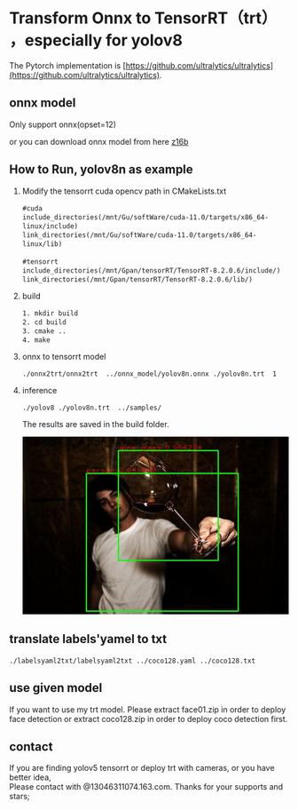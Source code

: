 # Transform Onnx to TensorRT（trt） ，especially for yolov8

The Pytorch implementation is [https://github.com/ultralytics/ultralytics](https://github.com/ultralytics/ultralytics).

## onnx model

Only support onnx(opset=12)

or you can download  onnx model from here [z16b](https://pan.baidu.com/s/1KzJ3-15LrPnWjavnqeWsTg)

## How to Run, yolov8n as example

1. Modify the tensorrt cuda opencv path in CMakeLists.txt

   ```
   #cuda 
   include_directories(/mnt/Gu/softWare/cuda-11.0/targets/x86_64-linux/include)
   link_directories(/mnt/Gu/softWare/cuda-11.0/targets/x86_64-linux/lib)

   #tensorrt 
   include_directories(/mnt/Gpan/tensorRT/TensorRT-8.2.0.6/include/)
   link_directories(/mnt/Gpan/tensorRT/TensorRT-8.2.0.6/lib/)
   ```
2. build

   ```
   1. mkdir build
   2. cd build
   3. cmake ..
   4. make

   ```
3. onnx  to tensorrt model

   ```
   ./onnx2trt/onnx2trt  ../onnx_model/yolov8n.onnx ./yolov8n.trt  1

   ```
4. inference

   ```
   ./yolov8 ./yolov8n.trt  ../samples/
   ```

   The results are saved in the build folder.

   ![image](build/000000000326.jpg)


## translate labels'yamel to txt
  ```
./labelsyaml2txt/labelsyaml2txt ../coco128.yaml ../coco128.txt
  ```

## use given model
If you want to use my trt model. Please extract face01.zip in order to deploy face detection or extract coco128.zip in order to deploy coco detection first.

## contact
If you are finding yolov5 tensorrt or deploy trt with cameras, or you have better idea,  
Please contact with @13046311074.163.com. Thanks for your supports and stars; 
